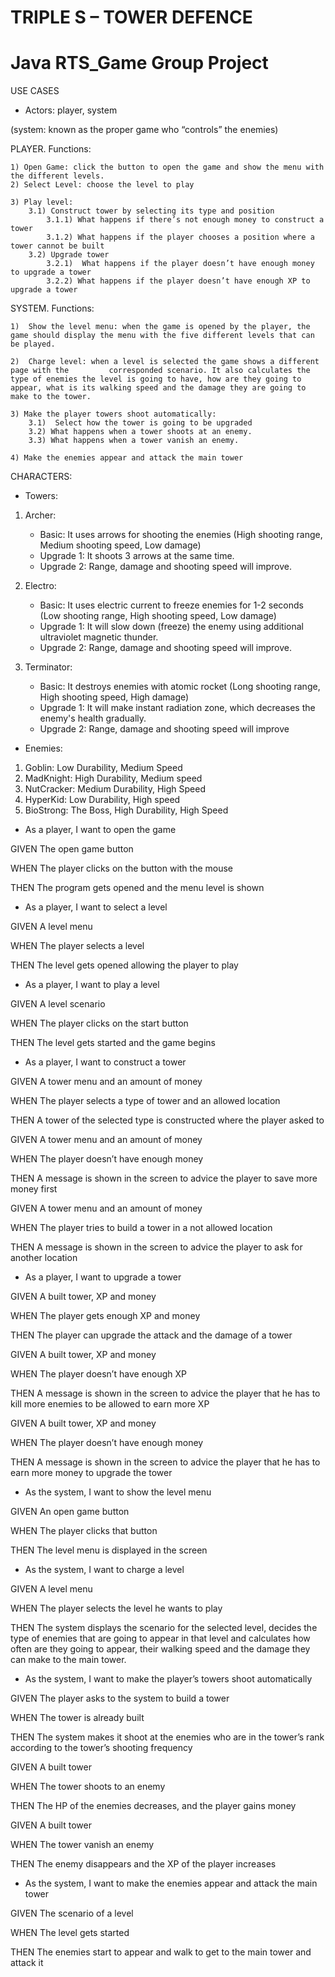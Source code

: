 # TRIPLE S – TOWER DEFENCE
# Java RTS_Game Group Project



USE CASES

- Actors: player, system

(system: known as the proper game who “controls” the enemies)

PLAYER. Functions:

	1) Open Game: click the button to open the game and show the menu with the different levels.
	2) Select Level: choose the level to play
	
	3) Play level:
		3.1) Construct tower by selecting its type and position
			3.1.1) What happens if there’s not enough money to construct a tower
			3.1.2) What happens if the player chooses a position where a tower cannot be built
		3.2) Upgrade tower
			3.2.1)  What happens if the player doesn’t have enough money to upgrade a tower
			3.2.2) What happens if the player doesn’t have enough XP to upgrade a tower

SYSTEM. Functions:
	
	1)  Show the level menu: when the game is opened by the player, the game should display the menu with the five different levels that can be played.

	2)  Charge level: when a level is selected the game shows a different page with the 		corresponded scenario. It also calculates the type of enemies the level is going to have, how are they going to appear, what is its walking speed and the damage they are going to make to the tower.

	3) Make the player towers shoot automatically:
		3.1)  Select how the tower is going to be upgraded
		3.2) What happens when a tower shoots at an enemy.
		3.3) What happens when a tower vanish an enemy.
 	
	4) Make the enemies appear and attack the main tower

CHARACTERS:

- Towers: 
 1) Archer: 
    - Basic: It uses arrows for shooting the enemies (High shooting range, Medium shooting speed, Low damage)
    - Upgrade 1: It shoots 3 arrows at the same time.
    - Upgrade 2: Range, damage and shooting speed will improve.

 2) Electro:
    - Basic: It uses electric current to freeze enemies for 1-2 seconds (Low shooting range, High shooting speed, Low damage)
    - Upgrade 1: It will slow down (freeze) the enemy using additional ultraviolet magnetic thunder.
    - Upgrade 2: Range, damage and shooting speed will improve.

 3) Terminator: 
    - Basic: It destroys enemies with atomic rocket (Long shooting range, High shooting speed, High damage)
    - Upgrade 1: It will make instant radiation zone, which decreases the enemy's health gradually.
    - Upgrade 2: Range, damage and shooting speed will improve

- Enemies:
 1) Goblin: Low Durability, Medium Speed
 2) MadKnight: High Durability, Medium speed
 3) NutCracker: Medium Durability, High Speed
 4) HyperKid: Low Durability, High speed
 5) BioStrong: The Boss, High Durability, High Speed



- As a player, I want to open the game

GIVEN	The open game button

WHEN	The player clicks on the button with the mouse

THEN	The program gets opened and the menu level is shown


- As a player, I want to select a level

GIVEN	A level menu

WHEN	The player selects a level

THEN	The level gets opened allowing the player to play

 
- As a player, I want to play a level

GIVEN	A level scenario

WHEN	The player clicks on the start button

THEN	The level gets started and the game begins


- As a player, I want to construct a tower

GIVEN	A tower menu and an amount of money

WHEN	The player selects a type of tower and an allowed location

THEN	A tower of the selected type is constructed where the player asked to



GIVEN	A tower menu and an amount of money

WHEN	The player doesn’t have enough money

THEN	A message is shown in the screen to advice the player to save more money first


GIVEN	A tower menu and an amount of money

WHEN	The player tries to build a tower in a not allowed location

THEN	A message is shown in the screen to advice the player to ask for another location


- As a player, I want to upgrade a tower

GIVEN	A built tower, XP and money

WHEN	The player gets enough XP and money

THEN	The player can upgrade the attack and the damage of a tower


GIVEN	A built tower, XP and money

WHEN	The player doesn’t have enough XP

THEN	A message is shown in the screen to advice the player that he has to kill more enemies to be allowed to earn more XP


GIVEN	A built tower, XP and money

WHEN	The player doesn’t have enough money

THEN	A message is shown in the screen to advice the player that he has to earn more money to upgrade the tower


- As the system, I want to show the level menu

GIVEN	An open game button

WHEN	The player clicks that button

THEN	The level menu is displayed in the screen


- As the system, I want to charge a level

GIVEN	A level menu

WHEN	The player selects the level he wants to play

THEN	The system displays the scenario for the selected level, decides the type of enemies that are going to appear in that level and calculates how often are they going to appear, their walking speed and the damage they can make to the main tower.


- As the system, I want to make the player’s towers shoot automatically

GIVEN	The player asks to the system to build a tower

WHEN	The tower is already built

THEN	The system makes it shoot at the enemies who are in the tower’s rank according to the tower’s shooting frequency


GIVEN	A built tower

WHEN	The tower shoots to an enemy

THEN	The HP of the enemies decreases, and the player gains money


GIVEN	A built tower

WHEN	The tower vanish an enemy

THEN	The enemy disappears and the XP of the player increases


- As the system, I want to make the enemies appear and attack the main tower

GIVEN	The scenario of a level

WHEN	The level gets started

THEN	The enemies start to appear and walk to get to the main tower and attack it
